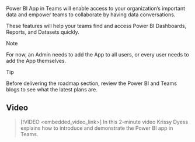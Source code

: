 Power BI App in Teams will enable access to your organization’s important data and empower teams to collaborate by having data conversations. 

These features will help your teams find and access Power BI Dashboards, Reports, and Datasets quickly.

> [!NOTE]
> For now, an Admin needs to add the App to all users, or every user needs to add the App themselves.

> [!TIP] 
> Before delivering the roadmap section, review the Power BI and Teams blogs to see what the latest plans are.


## Video 
> [!VIDEO <embedded_video_link>] In this 2-minute video Krissy Dyess explains how to introduce and demonstrate the Power BI app in Teams.
